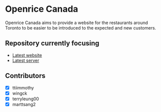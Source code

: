 # Openrice Canada

Openrice Canada aims to provide a website for the restaurants around Toronto to be easier to be introduced to the expected and new customers.

## Repository currently focusing

- [Latest website](https://github.com/openrice-canada/openrice-canada-frontend)
- [Latest server](https://github.com/openrice-canada/openrice-canada-backend)

## Contributors

- [x] ttiimmothy
- [x] wingck
- [x] terryleung00
- [x] marttsang2